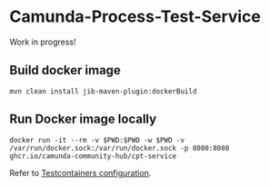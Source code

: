 # Camunda-Process-Test-Service

Work in progress!

## Build docker image

```
mvn clean install jib-maven-plugin:dockerBuild
```

## Run Docker image locally

```
docker run -it --rm -v $PWD:$PWD -w $PWD -v /var/run/docker.sock:/var/run/docker.sock -p 8080:8080 ghcr.io/camunda-community-hub/cpt-service
```

Refer to [Testcontainers configuration](https://java.testcontainers.org/supported_docker_environment/continuous_integration/dind_patterns/).
